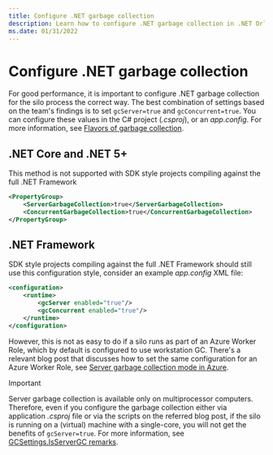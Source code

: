 ```yaml
---
title: Configure .NET garbage collection
description: Learn how to configure .NET garbage collection in .NET Orleans.
ms.date: 01/31/2022
---
```


# Configure .NET garbage collection

For good performance, it is important to configure .NET garbage collection for the silo process the correct way. The best combination of settings based on the team's findings is to set `gcServer=true` and `gcConcurrent=true`. You can configure these values in the C# project (_.csproj_), or an _app.config_. For more information, see [Flavors of garbage collection](../../../core/runtime-config/garbage-collector.md#flavors-of-garbage-collection).

## .NET Core and .NET 5+

This method is not supported with SDK style projects compiling against the full .NET Framework

```xml
<PropertyGroup>
    <ServerGarbageCollection>true</ServerGarbageCollection>
    <ConcurrentGarbageCollection>true</ConcurrentGarbageCollection>
</PropertyGroup>
```

## .NET Framework

SDK style projects compiling against the full .NET Framework should still use this configuration style, consider an example _app.config_ XML file:

``` xml
<configuration>
    <runtime>
        <gcServer enabled="true"/>
        <gcConcurrent enabled="true"/>
    </runtime>
</configuration>
```

However, this is not as easy to do if a silo runs as part of an Azure Worker Role, which by default is configured to use workstation GC. There's a relevant blog post that discusses how to set the same configuration for an Azure Worker Role, see [Server garbage collection mode in Azure](/archive/blogs/cclayton/server-garbage-collection-mode-in-microsoft-azure).

> [!IMPORTANT]
> Server garbage collection is available only on multiprocessor computers. Therefore, even if you configure the garbage collection either via application _.csproj_ file or via the scripts on the referred blog post, if the silo is running on a (virtual) machine with a single-core, you will not get the benefits of `gcServer=true`. For more information, see [GCSettings.IsServerGC remarks](/dotnet/api/system.runtime.gcsettings.isservergc#remarks).
